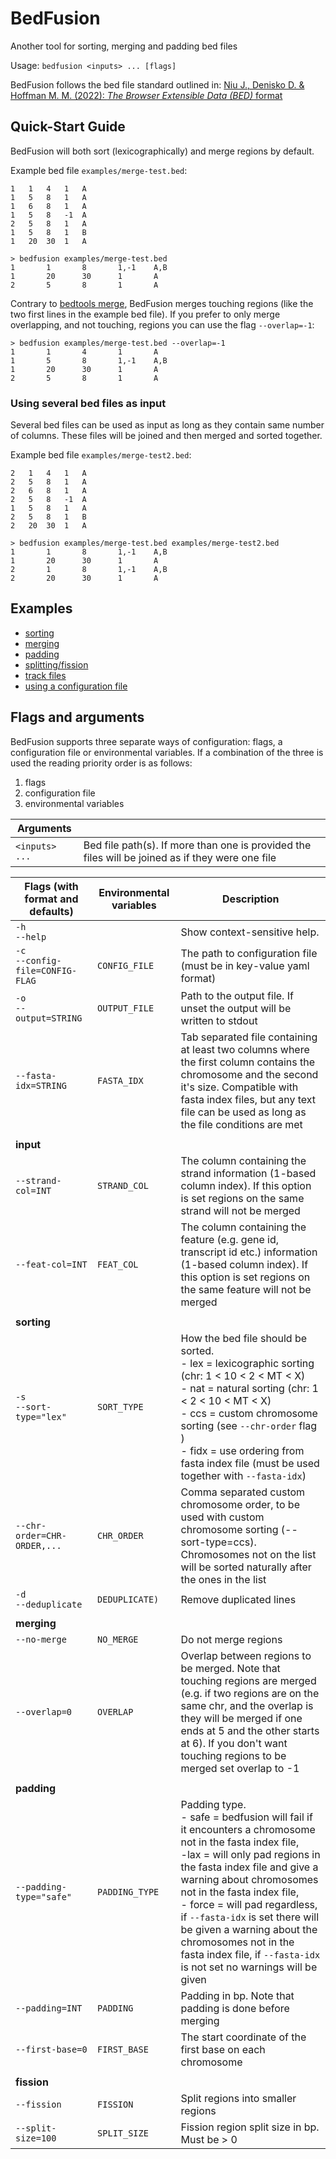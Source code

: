# BedFusion

Another tool for sorting, merging and padding bed files

Usage: `bedfusion <inputs> ... [flags]`

BedFusion follows the bed file standard outlined in: [Niu J., Denisko D. & Hoffman M. M. (2022): *The Browser Extensible Data (BED)* format](https://github.com/samtools/hts-specs/blob/94500cf76f049e898dec7af23097d877fde5894e/BEDv1.pdf)

## Quick-Start Guide

BedFusion will both sort (lexicographically) and merge regions by default. 

Example bed file `examples/merge-test.bed`:

``` text
1	1	4	1	A
1	5	8	1	A
1	6	8	1	A
1	5	8	-1	A
2	5	8	1	A
1	5	8	1	B
1	20	30	1	A
```

``` shell
> bedfusion examples/merge-test.bed
1       1       8       1,-1    A,B
1       20      30      1       A
2       5       8       1       A
```

Contrary to [bedtools merge](https://bedtools.readthedocs.io/en/latest/content/tools/merge.html), BedFusion merges touching regions (like the two first lines in the example bed file). If you prefer to only merge overlapping, and not touching, regions you can use the flag `--overlap=-1`:

``` shell
> bedfusion examples/merge-test.bed --overlap=-1
1       1       4       1       A
1       5       8       1,-1    A,B
1       20      30      1       A
2       5       8       1       A
```

### Using several bed files as input

Several bed files can be used as input as long as they contain same number of columns. These files will be joined and then merged and sorted together.

Example bed file `examples/merge-test2.bed`:

``` text
2	1	4	1	A
2	5	8	1	A
2	6	8	1	A
2	5	8	-1	A
1	5	8	1	A
2	5	8	1	B
2	20	30	1	A
```

``` shell
> bedfusion examples/merge-test.bed examples/merge-test2.bed
1       1       8       1,-1    A,B
1       20      30      1       A
2       1       8       1,-1    A,B
2       20      30      1       A
```

## Examples

- [sorting](./docs/sorting.md)
- [merging](./docs/merging.md)
- [padding](./docs/padding.md)
- [splitting/fission](./docs/fission.md)
- [track files](./docs/track-files.md)
- [using a configuration file](./docs/config-file.md)

## Flags and arguments 

BedFusion supports three separate ways of configuration: flags, a configuration file or environmental variables. If a combination of the three is used the reading priority order is as follows: 

1. flags 
2. configuration file 
3. environmental variables


| Arguments      |                                                                                                  |
|----------------|--------------------------------------------------------------------------------------------------|
| `<inputs> ...` | Bed file path(s). If more than one is provided the files will be joined as if they were one file |


| Flags (with format and defaults)    | Environmental variables | Description                                                                                                                                                                                                                                                                                                                                                                                                                         |
|-------------------------------------|-------------------------|-------------------------------------------------------------------------------------------------------------------------------------------------------------------------------------------------------------------------------------------------------------------------------------------------------------------------------------------------------------------------------------------------------------------------------------|
| `-h`<br>`--help`                    |                         | Show context-sensitive help.                                                                                                                                                                                                                                                                                                                                                                                                        |
| `-c`<br>`--config-file=CONFIG-FLAG` | `CONFIG_FILE`           | The path to configuration file (must be in key-value yaml format)                                                                                                                                                                                                                                                                                                                                                                   |
| `-o`<br>`--output=STRING`           | `OUTPUT_FILE`           | Path to the output file. If unset the output will be written to stdout                                                                                                                                                                                                                                                                                                                                                              |
| `--fasta-idx=STRING`                | `FASTA_IDX`             | Tab separated file containing at least two columns where the first column contains the chromosome and the second it's size. Compatible with fasta index files, but any text file can be used as long as the file conditions are met                                                                                                                                                                                                 |
|                                     |                         |                                                                                                                                                                                                                                                                                                                                                                                                                                     |
| **input**                           |                         |                                                                                                                                                                                                                                                                                                                                                                                                                                     |
| `--strand-col=INT`                  | `STRAND_COL`            | The column containing the strand information (1-based column index). If this option is set regions on the same strand will not be merged                                                                                                                                                                                                                                                                                            |
| `--feat-col=INT`                    | `FEAT_COL`              | The column containing the feature (e.g. gene id, transcript id etc.) information (1-based column index). If this option is set regions on the same feature will not be merged                                                                                                                                                                                                                                                       |
|                                     |                         |                                                                                                                                                                                                                                                                                                                                                                                                                                     |
| **sorting**                         |                         |                                                                                                                                                                                                                                                                                                                                                                                                                                     |
| `-s`<br>`--sort-type="lex"`         | `SORT_TYPE`             | How the bed file should be sorted.<br>- lex = lexicographic sorting (chr: 1 < 10 < 2 < MT < X)<br>- nat = natural sorting (chr: 1 < 2 < 10 < MT < X)<br>- ccs = custom chromosome sorting (see `--chr-order` flag )<br>- fidx = use ordering from fasta index file (must be used together with `--fasta-idx`)                                                                                                                       |
| `--chr-order=CHR-ORDER,...`         | `CHR_ORDER`             | Comma separated custom chromosome order, to be used with custom chromosome sorting (--sort-type=ccs). Chromosomes not on the list will be sorted naturally after the ones in the list                                                                                                                                                                                                                                               |
| `-d`<br>`--deduplicate`             | `DEDUPLICATE)`          | Remove duplicated lines                                                                                                                                                                                                                                                                                                                                                                                                             |
|                                     |                         |                                                                                                                                                                                                                                                                                                                                                                                                                                     |
| **merging**                         |                         |                                                                                                                                                                                                                                                                                                                                                                                                                                     |
| `--no-merge`                        | `NO_MERGE`              | Do not merge regions                                                                                                                                                                                                                                                                                                                                                                                                                |
| `--overlap=0`                       | `OVERLAP`               | Overlap between regions to be merged. Note that touching regions are merged (e.g. if two regions are on the same chr, and the overlap is they will be merged if one ends at 5 and the other starts at 6). If you don't want touching regions to be merged set overlap to -1                                                                                                                                                         |
|                                     |                         |                                                                                                                                                                                                                                                                                                                                                                                                                                     |
| **padding**                         |                         |                                                                                                                                                                                                                                                                                                                                                                                                                                     |
| `--padding-type="safe"`             | `PADDING_TYPE`          | Padding type.<br>- safe = bedfusion will fail if it encounters a chromosome not in the fasta index file,<br>-lax = will only pad regions in the fasta index file and give a warning about chromosomes not in the fasta index file,<br>- force = will pad regardless, if `--fasta-idx` is set there will be given a warning about the chromosomes not in the fasta index file, if `--fasta-idx` is not set no warnings will be given |
| `--padding=INT`                     | `PADDING`               | Padding in bp. Note that padding is done before merging                                                                                                                                                                                                                                                                                                                                                                             |
| `--first-base=0`                    | `FIRST_BASE`            | The start coordinate of the first base on each chromosome                                                                                                                                                                                                                                                                                                                                                                           |
|                                     |                         |                                                                                                                                                                                                                                                                                                                                                                                                                                     |
| **fission**                         |                         |                                                                                                                                                                                                                                                                                                                                                                                                                                     |
| `--fission`                         | `FISSION`               | Split regions into smaller regions                                                                                                                                                                                                                                                                                                                                                                                                  |
| `--split-size=100`                  | `SPLIT_SIZE`            | Fission region split size in bp. Must be > 0                                                                                                                                                                                                                                                                                                                                                                                        |
